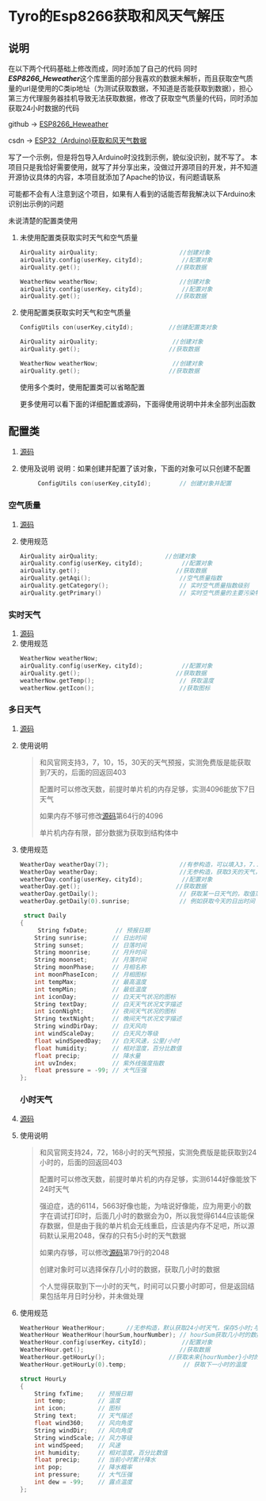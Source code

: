 # Tyro的Esp8266获取和风天气解压

## 说明
在以下两个代码基础上修改而成，同时添加了自己的代码
同时***ESP8266_Heweather***这个库里面的部分我喜欢的数据未解析，而且获取空气质量的url是使用的C类ip地址（为测试获取数据，不知道是否能获取到数据），担心第三方代理服务器挂机导致无法获取数据，修改了获取空气质量的代码，同时添加获取24小时数据的代码

github -> [ESP8266_Heweather](https://github.com/tignioj/ESP8266_Heweather)

csdn -> [ESP32（Arduino)获取和风天气数据](https://blog.csdn.net/y275903528/article/details/131192585) 

写了一个示例，但是将包导入Arduino时没找到示例，貌似没识别，就不写了。
本项目只是我恰好需要使用，就写了并分享出来，没做过开源项目的开发，并不知道开源协议具体的内容，本项目就添加了Apache的协议，有问题请联系

可能都不会有人注意到这个项目，如果有人看到的话能否帮我解决以下Arduino未识别出示例的问题

未说清楚的配置类使用
1. 未使用配置类获取实时天气和空气质量
   ```c++
   AirQuality airQuality;                       //创建对象
   airQuality.config(userKey，cityId);         	//配置对象
   airQuality.get();						   //获取数据

   WeatherNow weatherNow;                       //创建对象
   airQuality.config(userKey，cityId);         	//配置对象
   airQuality.get();						   //获取数据
   ```
   
2. 使用配置类获取实时天气和空气质量
   ```c++
   ConfigUtils con(userKey,cityId);          //创建配置类对象
   
   AirQuality airQuality;                     //创建对象
   airQuality.get();						 //获取数据

   WeatherNow weatherNow;                     //创建对象
   airQuality.get();						 //获取数据
   ```
   
   使用多个类时，使用配置类可以省略配置
   
   更多使用可以看下面的详细配置或源码，下面得使用说明中并未全部列出函数

## 配置类

1. [源码](./src/ConfigUtils.h)
2. 使用及说明
    说明：如果创建并配置了该对象，下面的对象可以只创建不配置
   
   ```c++
        ConfigUtils con(userKey,cityId); 		// 创建对象并配置
   ```

### 空气质量

1. [源码](./src/AirQuality.h)

2. 使用规范

   ```c++
   AirQuality airQuality;  	                //创建对象
   airQuality.config(userKey，cityId);         	//配置对象
   airQuality.get();						   //获取数据
   airQuality.getAqi();                         //空气质量指数
   airQuality.getCategory();            		// 实时空气质量指数级别
   airQuality.getPrimary()                  	// 实时空气质量的主要污染物，空气质量为优时，返回值为NA
   ```

### 实时天气

1. [源码](./src/WeatherNow.h)
2. 使用规范
   ```c++
   WeatherNow weatherNow;
   airQuality.config(userKey，cityId);         	//配置对象
   airQuality.get();						   //获取数据
   weatherNow.getTemp(); 						// 获取温度
   weatherNow.getIcon(); 						//获取图标
   ```

### 多日天气

1. [源码](./src/WeatherDay.h)

2. 使用说明
   
   > 和风官网支持3，7，10，15，30天的天气预报，实测免费版是能获取到7天的，后面的回返回403
   >
   > 配置时可以修改天数，前提时单片机的内存足够，实测4096能放下7日天气
   >
   > 如果内存不够可修改[源码](./src/WeatherDay.cpp)第64行的4096
   >
   > 单片机内存有限，部分数据为获取到结构体中
   
3. 使用规范

   ```c++
   WeatherDay weatherDay(7);					//有参构造，可以填入3，7...,与下一行二选一
   WeatherDay weatherDay;						//无参构造，获取3天的天气，与上一行二选一
   weatherDay.config(userKey，cityId);         	//配置对象
   weatherDay.get();						   //获取数据
   weatherDay.getDaily();                       // 获取某一日天气的，取值范围0，构造函数的取值-1，默认为1明天，返回类型如下
   weatherDay.getDaily(0).sunrise;				// 例如获取今天的日出时间
   ```
   ```C++
    struct Daily
   {
    	String fxDate;        // 预报日期
       String sunrise;       // 日出时间
       String sunset;        // 日落时间
       String moonrise;      // 月升时间
       String moonset;       // 月落时间
       String moonPhase;     // 月相名称
       int moonPhaseIcon;    // 月相图标
       int tempMax;          // 最高温度
       int tempMin;          // 最低温度
       int iconDay;          // 白天天气状况的图标
       String textDay;       // 白天天气状况文字描述
       int iconNight;        // 夜间天气状况的图标
       String textNight;     // 晚间天气状况文字描述
       String windDirDay;    // 白天风向
       int windScaleDay;     // 白天风力等级
       float windSpeedDay;   // 白天风速，公里/小时
       float humidity;       // 相对湿度，百分比数值
       float precip;         // 降水量
       int uvIndex;          // 紫外线强度指数
       float pressure = -99; // 大气压强
   };
   ```
   ### 小时天气
   
1. [源码](./src/WeatherHour.h)
   
2. 使用说明
   
   > 和风官网支持24，72，168小时的天气预报，实测免费版是能获取到24小时的，后面的回返回403
      >
      > 配置时可以修改天数，前提时单片机的内存足够，实测6144好像能放下24时天气
      >
      > 强迫症，选的6114，5663好像也能，为啥说好像能，应为用更小的数字在调试打印时，后面几小时的数据会为0，所以我觉得6144应该能保存数据，但是由于我的单片机会无线重启，应该是内存不足吧，所以源码默认采用2048，保存的只有5小时的天气数据
      >
      > 如果内存够，可以修改[源码](./src/WeatherHour.cpp)第79行的2048
      >
      > 创建对象时可以选择保存几小时的数据，获取几小时的数据
      >
   > 个人觉得获取到下一小时的天气，时间可以只要小时即可，但是返回结果包括年月日时分秒，并未做处理
   
3. 使用规范
   
      ```C++
      WeatherHour WeatherHour;		//无参构造，默认获取24小时天气，保存5小时;与下一行二选一
   WeatherHour WeatherHour(hourSum,hourNumber); // hourSum获取几小时的数据，官方的24，72，168;hourNumber为保存几小时的数据，输入的值应当小于等于hourSum，否则取hourSum;当输入hourSum不是官方提供的几个数据时，将获取24小时，保存5小时数据;与上一行二选一
   WeatherHour.config(userKey，cityId);        	//配置对象
      WeatherHour.get();						   //获取数据
      WeatherHour.getHourLy();					//获取未来{hourNumber}小时的天气数据，默认为0下一小时，返回如下
      WeatherHour.getHourLy(0).temp;	 			// 获取下一小时的温度
   ```
   
      ```c++
      struct HourLy
      {
          String fxTime;    // 预报日期
          int temp;         // 温度
          int icon;         // 图标
          String text;      // 天气描述
          float wind360;    // 风向角度
          String windDir;   // 风向角度
          String windScale; // 风力等级
          int windSpeed;    // 风速
          int humidity;     // 相对湿度，百分比数值
          float precip;     // 当前小时累计降水
          int pop;          // 降水概率
          int pressure;     // 大气压强
          int dew = -99;    // 露点温度
      };
      ```
   
      


